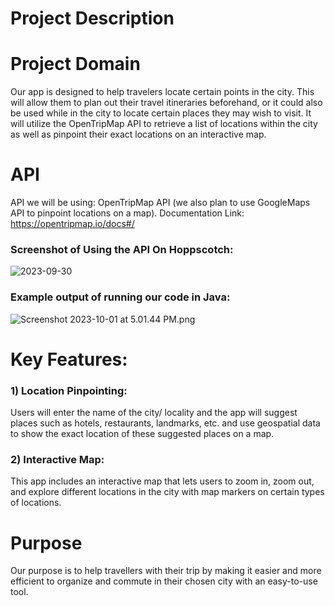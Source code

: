 # Project Description

# Project Domain
Our app is designed to help travelers locate certain points in the city. This will allow them to
plan out their travel itineraries beforehand, or it could also be used while in the city to locate certain
places they may wish to visit. It will utilize the OpenTripMap API to retrieve a list of locations 
within the city as well as pinpoint their exact locations on an interactive map.

# API
API we will be using: OpenTripMap API (we also plan to use GoogleMaps API to pinpoint locations on a map).
Documentation Link: https://opentripmap.io/docs#/
### Screenshot of Using the API On Hoppscotch:
![2023-09-30](https://github.com/04kash/CSC207-Group203-TUT5101/assets/113269381/503fc85b-58af-4cc1-9821-6736a0cf117c)
### Example output of running our code in Java:
![Screenshot 2023-10-01 at 5.01.44 PM.png](..%2F..%2FDesktop%2FScreenshot%202023-10-01%20at%205.01.44%20PM.png)


# Key Features:
### 1) Location Pinpointing: 
Users will enter the name of the city/ locality and the app will suggest places such as hotels, restaurants, 
landmarks, etc. and use geospatial data to show the exact location of these suggested places on a map.

### 2) Interactive Map: 
This app includes an interactive map that lets users to zoom in, zoom out, and explore 
different locations in the city with map markers on certain types of locations.

# Purpose
Our purpose is to help travellers with their trip by making it easier and more efficient
to organize and commute in their chosen city with an easy-to-use tool.



